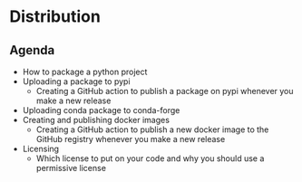 # Distribution

## Agenda

- How to package a python project
- Uploading a package to pypi
    - Creating a GitHub action to publish a package on pypi whenever you make a new release
- Uploading conda package to conda-forge
- Creating and publishing docker images
    - Creating a GitHub action to publish a new docker image to the GitHub registry whenever you make a new release
- Licensing
    - Which license to put on your code and why you should use a permissive license
